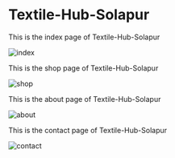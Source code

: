 # Textile-Hub-Solapur

This is the index page of Textile-Hub-Solapur

![index](https://user-images.githubusercontent.com/68384029/91286928-b11bc600-e7ac-11ea-997a-6891268bf40e.png)


This is the shop page of Textile-Hub-Solapur

![shop](https://user-images.githubusercontent.com/68384029/91287621-9b5ad080-e7ad-11ea-97ec-0d8207531323.png)


This is the about page of Textile-Hub-Solapur

![about](https://user-images.githubusercontent.com/68384029/91288290-731fa180-e7ae-11ea-96ac-309a775e49a2.png)


This is the contact page of Textile-Hub-Solapur

![contact](https://user-images.githubusercontent.com/68384029/91288849-196ba700-e7af-11ea-965b-70dce3f79a88.png)



